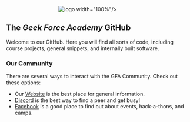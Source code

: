 <div style="max-width: 220px; margin-left: auto; margin-right: auto;">
   <img src="https://i.ibb.co/sWQrMDj/primary-trans-2000x2000.png" alt="logo" border="0"> width="100%"/>
</div>

## The _Geek Force Academy_ GitHub

Welcome to our GitHub. Here you will find all sorts of code, including course projects, general snippets, and internally built software.

### Our Community

There are several ways to interact with the GFA Community. Check out these options:

- Our [Website](https://geekforceacademy) is the best place for general information.
-  [Discord](https://discord.com/geekforceacademy) is the best way to find a peer and get busy!
-  [Facebook](https://facebook.com/geekforceadacemy) is a good place to find out about events, hack-a-thons, and camps.
